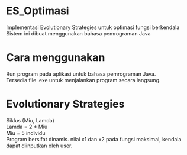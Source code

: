 # ES_Optimasi
Implementasi Evolutionary Strategies untuk optimasi fungsi berkendala<br>
Sistem ini dibuat menggunakan bahasa pemrograman Java

# Cara menggunakan
Run program pada aplikasi untuk bahasa pemrograman Java.<br>
Tersedia file .exe untuk menjalankan program secara langsung.

# Evolutionary Strategies
Siklus (Miu, Lamda)<br>
Lamda = 2 * Miu<br>
Miu = 5 individu<br>
Program bersifat dinamis. nilai x1 dan x2 pada fungsi maksimal, kendala dapat diinputkan oleh user.<br>

